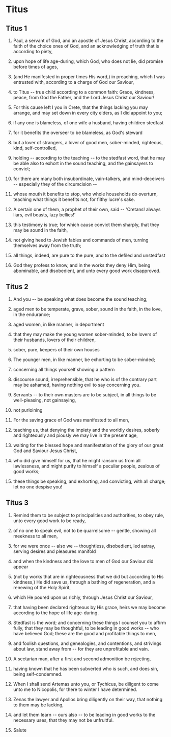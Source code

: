 # Titus

## Titus 1

1. Paul, a servant of God, and an apostle of Jesus Christ, according to the faith of the choice ones of God, and an acknowledging of truth that is according to piety,

2. upon hope of life age-during, which God, who does not lie, did promise before times of ages,

3. (and He manifested in proper times His word,) in preaching, which I was entrusted with, according to a charge of God our Saviour,

4. to Titus -- true child according to a common faith: Grace, kindness, peace, from God the Father, and the Lord Jesus Christ our Saviour!

5. For this cause left I you in Crete, that the things lacking you may arrange, and may set down in every city elders, as I did appoint to you;

6. if any one is blameless, of one wife a husband, having children stedfast 

7. for it benefits the overseer to be blameless, as God's steward 

8. but a lover of strangers, a lover of good men, sober-minded, righteous, kind, self-controlled,

9. holding -- according to the teaching -- to the stedfast word, that he may be able also to exhort in the sound teaching, and the gainsayers to convict;

10. for there are many both insubordinate, vain-talkers, and mind-deceivers -- especially they of the circumcision --

11. whose mouth it benefits to stop, who whole households do overturn, teaching what things it benefits not, for filthy lucre's sake.

12. A certain one of them, a prophet of their own, said -- 'Cretans! always liars, evil beasts, lazy bellies!'

13. this testimony is true; for which cause convict them sharply, that they may be sound in the faith,

14. not giving heed to Jewish fables and commands of men, turning themselves away from the truth;

15. all things, indeed, are pure to the pure, and to the defiled and unstedfast 

16. God they profess to know, and in the works they deny Him, being abominable, and disobedient, and unto every good work disapproved.

## Titus 2

1. And you -- be speaking what does become the sound teaching;

2. aged men to be temperate, grave, sober, sound in the faith, in the love, in the endurance;

3. aged women, in like manner, in deportment 

4. that they may make the young women sober-minded, to be lovers of their husbands, lovers of their children,

5. sober, pure, keepers of their own houses 

6. The younger men, in like manner, be exhorting to be sober-minded;

7. concerning all things yourself showing a pattern 

8. discourse sound, irreprehensible, that he who is of the contrary part may be ashamed, having nothing evil to say concerning you.

9. Servants -- to their own masters are to be subject, in all things to be well-pleasing, not gainsaying,

10. not purloining 

11. For the saving grace of God was manifested to all men,

12. teaching us, that denying the impiety and the worldly desires, soberly and righteously and piously we may live in the present age,

13. waiting for the blessed hope and manifestation of the glory of our great God and Saviour Jesus Christ,

14. who did give himself for us, that he might ransom us from all lawlessness, and might purify to himself a peculiar people, zealous of good works;

15. these things be speaking, and exhorting, and convicting, with all charge; let no one despise you!

## Titus 3

1. Remind them to be subject to principalities and authorities, to obey rule, unto every good work to be ready,

2. of no one to speak evil, not to be quarrelsome -- gentle, showing all meekness to all men,

3. for we were once -- also we -- thoughtless, disobedient, led astray, serving desires and pleasures manifold 

4. and when the kindness and the love to men of God our Saviour did appear

5. (not by works that are in righteousness that we did but according to His kindness,) He did save us, through a bathing of regeneration, and a renewing of the Holy Spirit,

6. which He poured upon us richly, through Jesus Christ our Saviour,

7. that having been declared righteous by His grace, heirs we may become according to the hope of life age-during.

8. Stedfast is the word; and concerning these things I counsel you to affirm fully, that they may be thoughtful, to be leading in good works -- who have believed God; these are the good and profitable things to men,

9. and foolish questions, and genealogies, and contentions, and strivings about law, stand away from -- for they are unprofitable and vain.

10. A sectarian man, after a first and second admonition be rejecting,

11. having known that he has been subverted who is such, and does sin, being self-condemned.

12. When I shall send Artemas unto you, or Tychicus, be diligent to come unto me to Nicopolis, for there to winter I have determined.

13. Zenas the lawyer and Apollos bring diligently on their way, that nothing to them may be lacking,

14. and let them learn -- ours also -- to be leading in good works to the necessary uses, that they may not be unfruitful.

15. Salute 

